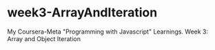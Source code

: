 # week3-ArrayAndIteration
My Coursera-Meta "Programming with Javascript" Learnings. Week 3: Array and Object Iteration
